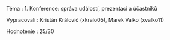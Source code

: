 Téma :	1. Konference: správa událostí, prezentací a účastníků

Vypracovali : Kristán Královič (xkralo05), Marek Valko (xvalko11)
              
Hodnotenie : 25/30
